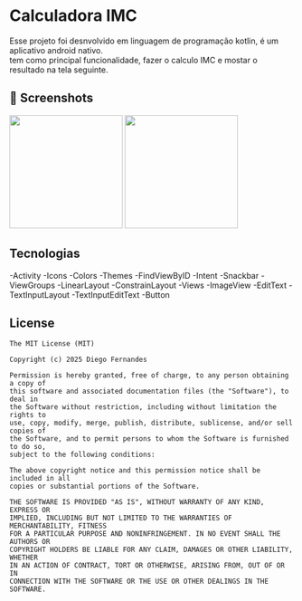 # Calculadora IMC
Esse projeto foi desnvolvido em linguagem de programação kotlin, é um aplicativo android nativo.  
tem como principal funcionalidade, fazer o calculo IMC e mostar o resultado na tela seguinte.
## :camera_flash: Screenshots
<!-- You can add more screenshots here if you like -->
<img src="https://github.com/user-attachments/assets/267b0ad6-4397-46d0-a4f1-0480c73f0fa0" width=200/> <img src="https://github.com/user-attachments/assets/68c812f3-71c5-4615-b52c-e70d9939f4e3" width=200/>

## Tecnologias
-Activity
-Icons
-Colors
-Themes
-FindViewByID
-Intent
-Snackbar
-ViewGroups
  -LinearLayout
  -ConstrainLayout
-Views
  -ImageView
  -EditText
  -TextInputLayout
  -TextInputEditText
  -Button
  
  

## License
```
The MIT License (MIT)

Copyright (c) 2025 Diego Fernandes

Permission is hereby granted, free of charge, to any person obtaining a copy of
this software and associated documentation files (the "Software"), to deal in
the Software without restriction, including without limitation the rights to
use, copy, modify, merge, publish, distribute, sublicense, and/or sell copies of
the Software, and to permit persons to whom the Software is furnished to do so,
subject to the following conditions:

The above copyright notice and this permission notice shall be included in all
copies or substantial portions of the Software.

THE SOFTWARE IS PROVIDED "AS IS", WITHOUT WARRANTY OF ANY KIND, EXPRESS OR
IMPLIED, INCLUDING BUT NOT LIMITED TO THE WARRANTIES OF MERCHANTABILITY, FITNESS
FOR A PARTICULAR PURPOSE AND NONINFRINGEMENT. IN NO EVENT SHALL THE AUTHORS OR
COPYRIGHT HOLDERS BE LIABLE FOR ANY CLAIM, DAMAGES OR OTHER LIABILITY, WHETHER
IN AN ACTION OF CONTRACT, TORT OR OTHERWISE, ARISING FROM, OUT OF OR IN
CONNECTION WITH THE SOFTWARE OR THE USE OR OTHER DEALINGS IN THE SOFTWARE.
```
